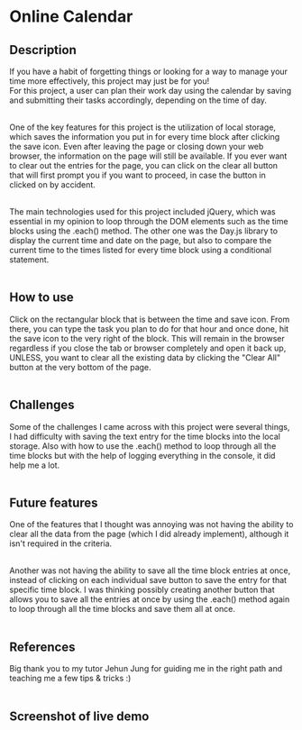 # <b>Online Calendar</b>

## <b>Description</b>

If you have a habit of forgetting things or looking for a way to manage your time more effectively, this project may just be for you! <br>
For this project, a user can plan their work day using the calendar by saving and submitting their tasks accordingly, depending on the time of day. 
<br> <br> 

One of the key features for this project is the utilization of local storage, which saves the information you put in for every time block after clicking the save icon. Even after leaving the page or closing down your web browser, the information on the page will still be available. If you ever want to clear out the entries for the page, you can click on the clear all button that will first prompt you if you want to proceed, in case the button in clicked on by accident. <br> <br>

The main technologies used for this project included jQuery, which was essential in my opinion to loop through the DOM elements such as the time blocks using the .each() method. The other one was the Day.js library to display the current time and date on the page, but also to compare the current time to the times listed for every time block using a conditional statement. <br><br>

## <b>How to use</b>
Click on the rectangular block that is between the time and save icon. From there, you can type the task you plan to do for that hour and once done, hit the save icon to the very right of the block. This will remain in the browser regardless if you close the tab or browser completely and open it back up, UNLESS, you want to clear all the existing data by clicking the "Clear All" button at the very bottom of the page. 
<br><br>

## <b>Challenges</b>

Some of the challenges I came across with this project were several things, I had difficulty with saving the text entry for the time blocks into the local storage. Also with how to use the .each() method to loop through all the time blocks but with the help of logging everything in the console, it did help me a lot. <br><br>

## <b>Future features</b>
One of the features that I thought was annoying was not having the ability to clear all the data from the page (which I did already implement), although it isn't required in the criteria. <br> <br> 

Another was not having the ability to save all the time block entries at once, instead of clicking on each individual save button to save the entry for that specific time block. I was thinking possibly creating another button that allows you to save all the entries at once by using the .each() method again to loop through all the time blocks and save them all at once. 
<br><br>


## <b>References</b>

Big thank you to my tutor Jehun Jung for guiding me in the right path and teaching me a few tips & tricks :) 
<br><br>

## <b>Screenshot of live demo<b>

